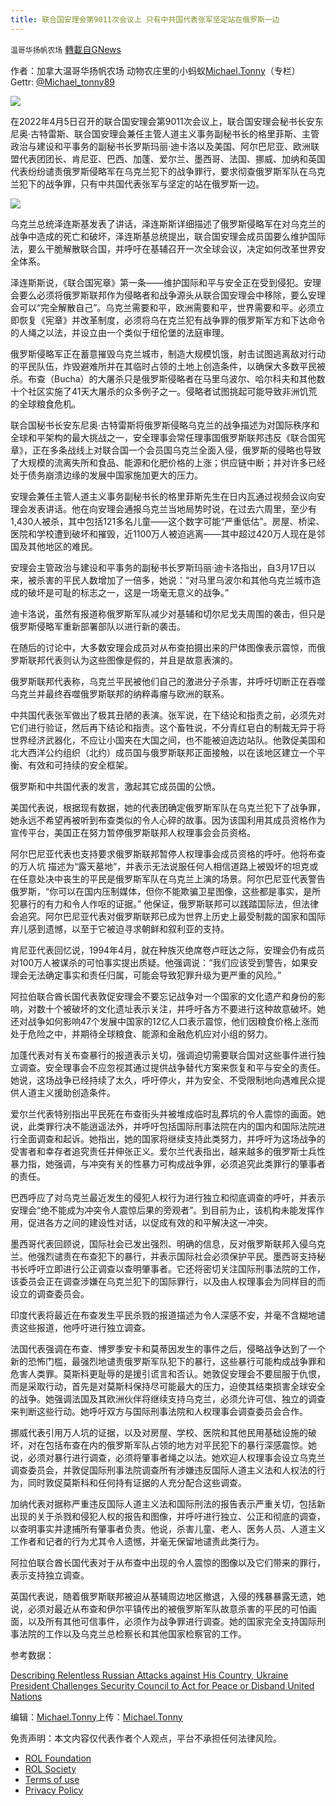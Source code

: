 ```yaml
---
title: 联合国安理会第9011次会议上 只有中共国代表张军坚定站在俄罗斯一边
---
```

`温哥华扬帆农场` [轉載自GNews](https://gnews.org/zh-hans/2300289/)

作者：加拿大温哥华扬帆农场 动物农庄里的小蚂蚁[Michael.Tonny](https://gnews.org/zh-hans/author/michaeltonny/)（专栏） Gettr: [@Michael\_tonny89](https://gettr.com/user/michael_tonny89)

[![](https://assets.gnews.org/wp-content/uploads/2021/12/michael-4.jpg)](https://gnews.org/zh-hans/author/michaeltonny/)

在2022年4月5日召开的联合国安理会第9011次会议上，联合国安理会秘书长安东尼奥·古特雷斯、联合国安理会兼任主管人道主义事务副秘书长的格里菲斯、主管政治与建设和平事务的副秘书长罗斯玛丽·迪卡洛以及美国、阿尔巴尼亚、欧洲联盟代表团团长、肯尼亚、巴西、加蓬、爱尔兰、墨西哥、法国、挪威、加纳和英国代表纷纷谴责俄罗斯侵略军在乌克兰犯下的战争罪行，要求彻查俄罗斯军队在乌克兰犯下的战争罪，只有中共国代表张军与坚定的站在俄罗斯一边。

![](https://assets.gnews.org/wp-content/uploads/2022/04/Describing-Relentless-Russian-Attacks-against-His-Country-Ukraine-President-Challenges-Security-Council-to-Act-for-Peace-or-Disband-United-Nations-_-Meetings-Coverage-and-Press-Releases-1-scaled.jpg)

乌克兰总统泽连斯基发表了讲话，泽连斯斯详细描述了俄罗斯侵略军在对乌克兰的战争中造成的死亡和破坏，泽连斯基总统提出，联合国安理会成员国要么维护国际法，要么干脆解散联合国，并呼吁在基辅召开一次全球会议，决定如何改革世界安全体系。

泽连斯斯说，《联合国宪章》第一条——维护国际和平与安全正在受到侵犯。安理会要么必须将俄罗斯联邦作为侵略者和战争源头从联合国安理会中移除，要么安理会可以“完全解散自己”。乌克兰需要和平，欧洲需要和平，世界需要和平。必须立即恢复《宪章》并改革制度，必须将乌在克兰犯有战争罪的俄罗斯军方和下达命令的人绳之以法，并设立由一个类似于纽伦堡的法庭审理。

俄罗斯侵略军正在蓄意摧毁乌克兰城市，制造大规模饥饿，射击试图逃离敌对行动的平民队伍，炸毁避难所并在其临时占领的土地上创造条件，以确保大多数平民被杀。布查（Bucha）的大屠杀只是俄罗斯侵略者在马里乌波尔、哈尔科夫和其他数十个社区实施了41天大屠杀的众多例子之一。侵略者试图挑起可能导致非洲饥荒的全球粮食危机。

联合国秘书长安东尼奥·古特雷斯将俄罗斯侵略乌克兰的战争描述为对国际秩序和全球和平架构的最大挑战之一，安全理事会常任理事国俄罗斯联邦违反《联合国宪章》，正在多条战线上对联合国一个会员国乌克兰全面入侵，俄罗斯的侵略也导致了大规模的流离失所和食品、能源和化肥价格的上涨；供应链中断；并对许多已经处于债务崩溃边缘的发展中国家施加更大的压力。

安理会兼任主管人道主义事务副秘书长的格里菲斯先生在日内瓦通过视频会议向安理会发表讲话。他在向安理会通报乌克兰当地局势时说，在过去六周里，至少有1,430人被杀，其中包括121多名儿童——这个数字可能“严重低估”。房屋、桥梁、医院和学校遭到破坏和摧毁，近1100万人被迫逃离——其中超过420万人现在是邻国及其他地区的难民。

安理会主管政治与建设和平事务的副秘书长罗斯玛丽·迪卡洛指出，自3月17日以来，被杀害的平民人数增加了一倍多，她说：“对马里乌波尔和其他乌克兰城市造成的破坏是可耻的标志之一，这是一场毫无意义的战争。”

迪卡洛说，虽然有报道称俄罗斯军队减少对基辅和切尔尼戈夫周围的袭击，但只是俄罗斯侵略军重新部署部队以进行新的袭击。

在随后的讨论中，大多数安理会成员对从布查拍摄出来的尸体图像表示震惊，而俄罗斯联邦代表则认为这些图像是假的，并且是故意表演的。

俄罗斯联邦代表称，乌克兰平民被他们自己的激进分子杀害，并呼吁切断正在吞噬乌克兰并最终吞噬俄罗斯联邦的纳粹毒瘤与欧洲的联系。

中共国代表张军做出了极其丑陋的表演。张军说，在下结论和指责之前，必须先对它们进行验证，然后再下结论和指责。这个畜牲说，不分青红皂白的制裁无异于将世界经济武器化，不应让小国夹在大国之间，也不能被迫选边站队。他敦促美国和北大西洋公约组织（北约）成员国与俄罗斯联邦正面接触，以在该地区建立一个平衡、有效和可持续的安全框架。

俄罗斯和中共国代表的发言，激起其它成员国的公愤。

美国代表说，根据现有数据，她的代表团确定俄罗斯军队在乌克兰犯下了战争罪，她永远不希望再被听到布查类似的令人心碎的故事。因为该国利用其成员资格作为宣传平台，美国正在努力暂停俄罗斯联邦人权理事会会员资格。

阿尔巴尼亚代表也支持要求俄罗斯联邦暂停人权理事会成员资格的呼吁。他将布查的万人坑 描述为“露天墓地”，并表示无法说服任何人相信道路上被毁坏的坦克或在任意处决中丧生的平民是俄罗斯军队在乌克兰上演的场景。阿尔巴尼亚代表警告俄罗斯，“你可以在国内压制媒体，但你不能欺骗卫星图像，这些都是事实，是所犯暴行的有力和令人作呕的证据。” 他保证，俄罗斯联邦可以践踏国际法，但法律会追究。阿尔巴尼亚代表对俄罗斯联邦已成为世界上历史上最受制裁的国家和国际弃儿感到遗憾，以至于它被迫寻求朝鲜和叙利亚的支持。

肯尼亚代表回忆说，1994年4月，就在种族灭绝席卷卢旺达之际，安理会仍有成员对100万人被谋杀的可怕事实提出质疑。他强调说：“我们应该受到警告，如果安理会无法确定事实和责任归属，可能会导致犯罪升级为更严重的风险。”

阿拉伯联合酋长国代表敦促安理会不要忘记战争对一个国家的文化遗产和身份的影响，对数十个被破坏的文化遗址表示关注，并呼吁各方不要进行这种故意破坏。她还对战争如何影响47个发展中国家的12亿人口表示震惊，他们因粮食价格上涨而处于危险之中，并期待全球粮食、能源和金融危机应对小组的努力。

加蓬代表对有关布查暴行的报道表示关切，强调迫切需要联合国对这些事件进行独立调查。安全理事会不应忽视其通过提供战争替代方案来恢复和平与安全的责任。她说，这场战争已经持续了太久，呼吁停火，并为安全、不受限制地向遇难民众提供人道主义援助创造条件。

爱尔兰代表特别指出平民死在布查街头并被堆成临时乱葬坑的令人震惊的画面。她说，此类罪行决不能逍遥法外，并呼吁包括国际刑事法院在内的国内和国际法院进行全面调查和起诉。她指出，她的国家将继续支持此类努力，并呼吁为这场战争的受害者和幸存者追究责任并伸张正义。爱尔兰代表指出，越来越多的俄罗斯士兵性暴力指，她强调，与冲突有关的性暴力可构成战争罪，必须追究此类罪行的肇事者的责任。

巴西呼应了对乌克兰最近发生的侵犯人权行为进行独立和彻底调查的呼吁，并表示安理会“绝不能成为冲突令人震惊后果的旁观者”。到目前为止，该机构未能发挥作用，促进各方之间的建设性对话，以促成有效的和平解决这一冲突。

墨西哥代表回顾说，国际社会已发出强烈、明确的信息，反对俄罗斯联邦入侵乌克兰。他强烈谴责在布查犯下的暴行，并表示国际社会必须保护平民。墨西哥支持秘书长呼吁立即进行公正调查以查明肇事者。它还将密切关注国际刑事法院的工作，该委员会正在调查涉嫌在乌克兰犯下的国际罪行，以及由人权理事会为同样目的而设立的调查委员会。

印度代表将最近在布查发生平民杀戮的报道描述为令人深感不安，并毫不含糊地谴责这些报道，他呼吁进行独立调查。

法国代表强调在布查、博罗季安卡和莫蒂因发生的事件之后，侵略战争达到了一个新的恐怖门槛，最强烈地谴责俄罗斯军队犯下的暴行，这些暴行可能构成战争罪和危害人类罪。莫斯科更耻辱的是援引谎言和否认。她敦促安理会不要屈服于仇恨，而是采取行动，首先是对莫斯科保持尽可能最大的压力，迫使其结束损害全球安全的战争。她强调法国及其欧洲伙伴将继续支持乌克兰，必须允许可信、独立的调查来判断这些行动。她呼吁双方与国际刑事法院和人权理事会调查委员会合作。

挪威代表引用万人坑的证据，以及对房屋、学校、医院和其他民用基础设施的破坏，对在包括布查在内的俄罗斯军队占领的地方对平民犯下的暴行深感震惊。她说，必须对暴行进行调查，必须将肇事者绳之以法。她欢迎人权理事会设立乌克兰调查委员会，并敦促国际刑事法院调查所有涉嫌违反国际人道主义法和人权法的行为，同时敦促莫斯科和任何持有证据的人充分配合这些调查。

加纳代表对据称严重违反国际人道主义法和国际刑法的报告表示严重关切，包括新出现的关于杀戮和侵犯人权的报告和图像，并呼吁进行独立、公正和彻底的调查，以查明事实并逮捕所有肇事者负责。他说，杀害儿童、老人、医务人员、人道主义工作者和记者的行为尤其令人遗憾，并毫无保留地谴责此类行为。

阿拉伯联合酋长国代表对于从布查中出现的令人震惊的图像以及它们带来的罪行，表示支持独立调查。

英国代表说，随着俄罗斯联邦被迫从基辅周边地区撤退，入侵的残暴暴露无遗，她说，必须对最近从布查和伊尔平镇传出的被俄罗斯军队故意杀害的平民的可怕画面，以及所有其他可信事件，必须作为战争罪进行调查。她的国家完全支持国际刑事法院的工作以及乌克兰总检察长和其他国家检察官的工作。

参考数据：

[Describing Relentless Russian Attacks against His Country, Ukraine President Challenges Security Council to Act for Peace or Disband United Nations](https://www.un.org/press/en/2022/sc14854.doc.htm)

编辑：[Michael.Tonny](https://gnews.org/zh-hans/author/michaeltonny/)上传：[Michael.Tonny](https://gnews.org/zh-hans/author/michaeltonny/)

 

免责声明：本文内容仅代表作者个人观点，平台不承担任何法律风险。

- [ROL Foundation](https://rolfoundation.org/)
- [ROL Society](https://rolsociety.org/)
- [Terms of use](https://gnews.org/terms-of-use-3/)
- [Privacy Policy](https://gnews.org/privacy-policy/)
